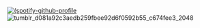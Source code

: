 [![(spotify-github-profile](https://spotify-github-profile.kittinanx.com/api/view.svg?uid=312ydtze6lxw27mshtyctdc4bwcu&redirect=true][https://spotify-github-profile.kittinanx.com/api/view.svg?uid=312ydtze6lxw27mshtyctdc4bwcu&cover_image=true&theme=novatorem&show_offline=true&background_color=121212&interchange=true&bar_color=c999ff&bar_color_cover=false)](https://github.com/kittinan/spotify-github-profile)
![tumblr_d081a92c3aedb259fbee92d6f0592b55_c674fee3_2048](https://github.com/user-attachments/assets/fa8b9c92-ae35-4c6f-ba31-f40e29301124)

<!---
d3toraheds/d3toraheds is a ✨ special ✨ repository because its `README.md` (this file) appears on your GitHub profile.
You can click the Preview link to take a look at your changes.
--->
